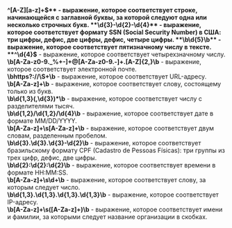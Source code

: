**^[A-Z][a-z]+$** - выражение, которое соответствует строке, начинающейся с заглавной буквы, за которой следуют одна или несколько строчных букв.  
**\d{3}-\d{2}-\d{4}** - выражение, которое соответствует формату SSN (Social Security Number) в США: три цифры, дефис, две цифры, дефис, четыре цифры.  
**\b\d{5}\b** - выражение, которое соответствует пятизначному числу в тексте.  
**^\d{4}$** - выражение, которое соответствует четырехзначному числу.  
**\b[A-Za-z0-9._%+-]+@[A-Za-z0-9.-]+\.[A-Z]{2,}\b** - выражение, которое соответствует электронной почте.  
**\bhttps?://\S+\b** - выражение, которое соответствует URL-адресу.  
**\b[A-Za-z]+\b** - выражение, которое соответствует слову, состоящему только из букв.  
**\b\d{1,3}(,\d{3})*\b** - выражение, которое соответствует числу с разделителями тысяч.  
**\b\d{1,2}/\d{1,2}/\d{4}\b** - выражение, которое соответствует дате в формате MM/DD/YYYY.  
**\b[A-Za-z]+\s[A-Za-z]+\b** - выражение, которое соответствует двум словам, разделенным пробелом.  
**\b\d{3}\.\d{3}\.\d{3}-\d{2}\b** - выражение, которое соответствует бразильскому формату CPF (Cadastro de Pessoas Físicas): три группы из трех цифр, дефис, две цифры.  
**\b\d{2}:\d{2}:\d{2}\b** - выражение, которое соответствует времени в формате HH:MM:SS.  
**\b[A-Za-z]+\s\d+\b** - выражение, которое соответствует слову, за которым следует число.  
**\b\d{1,3}\.\d{1,3}\.\d{1,3}\.\d{1,3}\b** - выражение, которое соответствует IP-адресу.  
**\b[A-Za-z]+\s\([A-Za-z]+\)\b** - выражение, которое соответствует имени и фамилии, за которыми следует название организации в скобках.  
